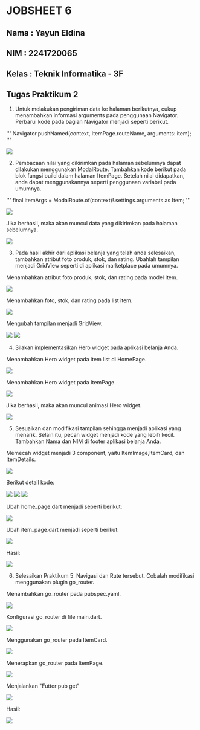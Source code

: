 # **JOBSHEET 6**

## Nama     : Yayun Eldina
## NIM      : 2241720065
## Kelas    : Teknik Informatika - 3F

## **Tugas Praktikum 2**
1. Untuk melakukan pengiriman data ke halaman berikutnya, cukup menambahkan informasi arguments pada penggunaan Navigator. Perbarui kode pada bagian Navigator menjadi seperti berikut.

'''
    Navigator.pushNamed(context, ItemPage.routeName, arguments: item);
'''

<img src="img/t2.l1.png">

2. Pembacaan nilai yang dikirimkan pada halaman sebelumnya dapat dilakukan menggunakan ModalRoute. Tambahkan kode berikut pada blok fungsi build dalam halaman ItemPage. Setelah nilai didapatkan, anda dapat menggunakannya seperti penggunaan variabel pada umumnya.

'''
    final itemArgs = ModalRoute.of(context)!.settings.arguments as Item;
'''

<img src="img/t2.l2.png">


Jika berhasil, maka akan muncul data yang dikirimkan pada halaman sebelumnya.

<img src="img/t2.l2.gif">

3. Pada hasil akhir dari aplikasi belanja yang telah anda selesaikan, tambahkan atribut foto produk, stok, dan rating. Ubahlah tampilan menjadi GridView seperti di aplikasi marketplace pada umumnya.

Menambahkan atribut foto produk, stok, dan rating pada model Item.

<img src="img/t2.l3.png">

Menambahkan foto, stok, dan rating pada list item.

<img src="img/t2.l3,.png">

Mengubah tampilan menjadi GridView.

<img src="img/t2.l3...png">

<img src="img/t2.l3..png">

4. Silakan implementasikan Hero widget pada aplikasi belanja Anda.

Menambahkan Hero widget pada item list di HomePage.

<img src="img/t2.l4.png">

Menambahkan Hero widget pada ItemPage.

<img src="img/t2.l4,.png">

Jika berhasil, maka akan muncul animasi Hero widget.

<img src="img/t2.l4.gif">

5. Sesuaikan dan modifikasi tampilan sehingga menjadi aplikasi yang menarik. Selain itu, pecah widget menjadi kode yang lebih kecil. Tambahkan Nama dan NIM di footer aplikasi belanja Anda.

Memecah widget menjadi 3 component, yaitu ItemImage,ItemCard, dan ItemDetails.

<img src="img/t2.l5.png">

Berikut detail kode:

<img src="img/t2.l5 ic.png">

<img src="img/t2.l5 id.png">

<img src="img/t2.l5 ig.png">


Ubah home_page.dart menjadi seperti berikut:

<img src="img/t2.l5,.png">

Ubah item_page.dart menjadi seperti berikut:

<img src="img/t2.l5..png">

Hasil:

<img src="img/t2.l5,.gif">

6. Selesaikan Praktikum 5: Navigasi dan Rute tersebut. Cobalah modifikasi menggunakan plugin go_router.

Menambahkan go_router pada pubspec.yaml.

<img src="img/t2.l6.png">

Konfigurasi go_router di file main.dart.

<img src="img/t2.l6 main.png">

Menggunakan go_router pada ItemCard.

<img src="img/t2.l6 card.png">

Menerapkan go_router pada ItemPage.

<img src="img/t2.l6 page.png">

Menjalankan "Futter pub get"

<img src="img/t2.l6,.png">

Hasil:

<img src="img/t2.l6.gif">
